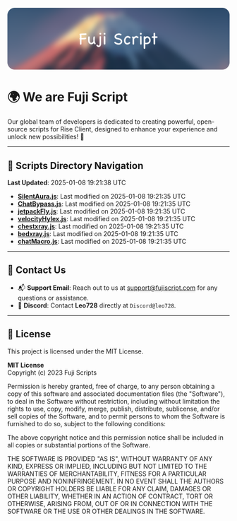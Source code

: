 ![Banner](.github/b.webp)

# 🌍 **We are Fuji Script**

Our global team of developers is dedicated to creating powerful, open-source scripts for Rise Client, designed to enhance your experience and unlock new possibilities! 🌟

---
<!-- SCRIPTS_NAVIGATION_START -->
## 📂 **Scripts Directory Navigation**

**Last Updated**: 2025-01-08 19:21:38 UTC

- **[SilentAura.js](scripts/SilentAura.js)**: Last modified on 2025-01-08 19:21:35 UTC
- **[ChatBypass.js](scripts/ChatBypass.js)**: Last modified on 2025-01-08 19:21:35 UTC
- **[jetpackFly.js](scripts/jetpackFly.js)**: Last modified on 2025-01-08 19:21:35 UTC
- **[velocityHylex.js](scripts/velocityHylex.js)**: Last modified on 2025-01-08 19:21:35 UTC
- **[chestxray.js](scripts/chestxray.js)**: Last modified on 2025-01-08 19:21:35 UTC
- **[bedxray.js](scripts/bedxray.js)**: Last modified on 2025-01-08 19:21:35 UTC
- **[chatMacro.js](scripts/chatMacro.js)**: Last modified on 2025-01-08 19:21:35 UTC

<!-- SCRIPTS_NAVIGATION_END -->

---

## 💬 **Contact Us**  
- 📬 **Support Email**: Reach out to us at [support@fujiscript.com](mailto:support@fujiscript.com) for any questions or assistance.  
- 💬 **Discord**: Contact **Leo728** directly at `Discord@leo728`.

---

## 📜 **License**

This project is licensed under the MIT License.  

**MIT License**  
Copyright (c) 2023 Fuji Scripts  

Permission is hereby granted, free of charge, to any person obtaining a copy of this software and associated documentation files (the "Software"), to deal in the Software without restriction, including without limitation the rights to use, copy, modify, merge, publish, distribute, sublicense, and/or sell copies of the Software, and to permit persons to whom the Software is furnished to do so, subject to the following conditions:  

The above copyright notice and this permission notice shall be included in all copies or substantial portions of the Software.  

THE SOFTWARE IS PROVIDED "AS IS", WITHOUT WARRANTY OF ANY KIND, EXPRESS OR IMPLIED, INCLUDING BUT NOT LIMITED TO THE WARRANTIES OF MERCHANTABILITY, FITNESS FOR A PARTICULAR PURPOSE AND NONINFRINGEMENT. IN NO EVENT SHALL THE AUTHORS OR COPYRIGHT HOLDERS BE LIABLE FOR ANY CLAIM, DAMAGES OR OTHER LIABILITY, WHETHER IN AN ACTION OF CONTRACT, TORT OR OTHERWISE, ARISING FROM, OUT OF OR IN CONNECTION WITH THE SOFTWARE OR THE USE OR OTHER DEALINGS IN THE SOFTWARE.  
